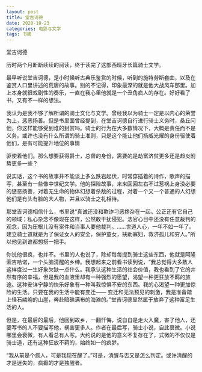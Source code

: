 ```yaml
---
layout: post
title: 堂吉诃德
date: 2020-10-23
categories: 电影与文学
tags: 书摘
---
```



堂吉诃德

历时两个月断断续续的阅读，终于读完了这部西班牙长篇骑士文学。

最早听说堂吉诃德，是小时候听古典乐鉴赏的时候，听到的施特劳斯套曲，以及在鉴赏人口里讲述的荒唐的故事。别的不记得，印象最深的就是他大战风车那里。加上本身就很戏剧性的奏乐，一直在我心里他就是一个丑角疯人的存在。好好看了书，又有不一样的想法。

我认为是我不够了解所谓的骑士文化与文学。曾经我以为骑士一定是以内心的荣誉为上，惩恶扬善。但是书里面曾经提到，在堂吉诃德自行进行骑士义务时，桑丘问他，你这样能够受到谁的封赏吗。骑士的行为在大多数情况下，大概是责任而不是义务。或许也没有什么所谓的骑士准则，只是这个能让他们扬威光耀的身份驱使着他们，是有可能提升地位的事情

驱使着他们。那么想要获得爵士，总督的身份，需要的是劫富济贫更多还是趋炎附势更多一些？

说实话，这个书的故事并不能谈上多么跌宕起伏，时常穿插着的诗作，歌声的描写，甚至有一些像中世纪文学。他的探险故事，来来回回左右不过惹祸上身没必要的惩恶扬善，对着无生命的物体幻想着杀敌的过程，对着一个又一个普通的人幻想他们是有头有脸的大人物，并且以骑士之礼相待。

那堂吉诃德相信什么，书里说“真诚还没和欺诈刁恶搀杂在一起。公正还有它自己的领域；私心杂念不像现在这样，公然敢干扰侵犯。法官心目中还没有任意裁判的观念，因为压根儿没有案件和当事人要他裁判。……世道人心，一年不如一年了。建立骑士道就是为了保证女人的安全，保护童女，扶助寡妇，救济孤儿和穷人。”所以他见到谁都想搭一把手。

你说他很疯，也并不。书里的人也说了，除却每每提到骑士这些东西，他就是阿隆索吉哈诺，一个头脑清醒的乡绅。我想起来之前看书读到说，“我总觉得大多数人这样度过一生好象欠缺一点什么。我承认这种生活的社会价值，我也看到了它的井然有序的幸福，但是我的血液里却有一种强烈的愿望，渴望一种更狂放不羁的旅途。这种安详宁静的快乐好象有一种叫我惊惧不安的东西。我的心渴望一种更加惊险的生活。只要在我的生活中能有变迁—— 变迁和无法预见的刺激，我是准备踏上怪石嶙峋的山崖，奔赴暗礁满布的海滩的。”堂吉诃德显然属于放弃了这种富足生活的人。

但是，在最后的最后，他回到故乡，一翻忏悔，说自自是走火入魔，害了他人，还要写书的人不要描写他，祸害更多人。作者在最后写，骑士小说，自此衰微。小说哪里会衰微，有人看总有人写。大约说的是他的意义不复存在了，式微的不仅仅是骑士道，还有这种狂放不羁的，始终如一的疯梦。

“我从前是个疯人，可是我现在醒了。”可是，清醒与否又是怎么判定。或许清醒的才是迷失的，疯癫的才是独醒者。